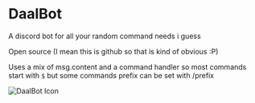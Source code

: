 # DaalBot
A discord bot for all your random command needs i guess

Open source (I mean this is github so that is kind of obvious :P)

Uses a mix of msg.content and a command handler so most commands start with `$` but some commands prefix can be set with /prefix

![DaalBot Icon](https://pinymedia.web.app/Daalbot.png)
